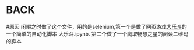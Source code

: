# BACK
#原因
闲暇之时做了这个文件，用的是selenium,第一个是做了网页游戏[大乐斗](#大乐斗.ipynb)的一个简单的自动化脚本 大乐斗.ipynb.
第二个做了一个爬取畅想之星的阅读二维码的脚本

